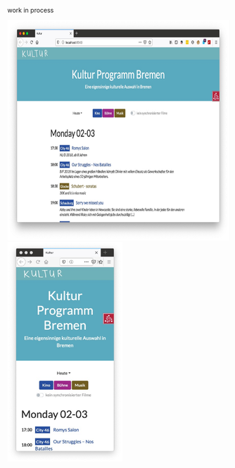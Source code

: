work in process

<img src="screenshot1.jpg" alt="culture 1 plot" height="500"/>
<img src="screenshot2.jpg" alt="culture 2 plot" height="500"/>   